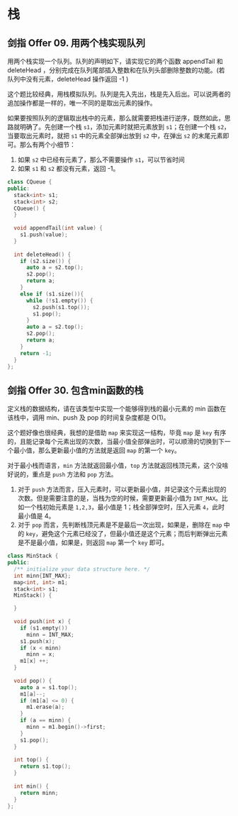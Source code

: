 # 栈

## 剑指 Offer 09. 用两个栈实现队列

用两个栈实现一个队列。队列的声明如下，请实现它的两个函数 appendTail 和 deleteHead ，分别完成在队列尾部插入整数和在队列头部删除整数的功能。(若队列中没有元素，deleteHead 操作返回 -1 )

这个题比较经典，用栈模拟队列。队列是先入先出，栈是先入后出。可以说两者的追加操作都是一样的，唯一不同的是取出元素的操作。

如果要按照队列的逻辑取出栈中的元素，那么就需要把栈进行逆序，既然如此，思路就明确了。先创建一个栈 `s1`，添加元素时就把元素放到 `s1`；在创建一个栈 `s2`，当要取出元素时，就把 `s1` 中的元素全部弹出放到 `s2` 中，在弹出 `s2` 的末尾元素即可。那么有两个小细节：

1. 如果 `s2` 中已经有元素了，那么不需要操作 `s1`，可以节省时间
2. 如果 `s1` 和 `s2` 都没有元素，返回 -1。

```cpp
class CQueue {
public:
  stack<int> s1;
  stack<int> s2;
  CQueue() {
  }
  
  void appendTail(int value) {
    s1.push(value);
  }
  
  int deleteHead() {
    if (s2.size()) {
      auto a = s2.top();
      s2.pop();
      return a;
    }
    else if (s1.size()){
      while (!s1.empty()) {
        s2.push(s1.top());
        s1.pop();
      }
      auto a = s2.top();
      s2.pop();
      return a;
    }
    return -1;
  }
};
```

## 剑指 Offer 30. 包含min函数的栈

定义栈的数据结构，请在该类型中实现一个能够得到栈的最小元素的 min 函数在该栈中，调用 min、push 及 pop 的时间复杂度都是 O(1)。

这个题好像也很经典，我想的是借助 `map` 来实现这一结构，毕竟 `map` 是 `key` 有序的，且能记录每个元素出现的次数，当最小值全部弹出时，可以顺滑的切换到下一个最小值，那么更新最小值的方法就是返回 `map` 的第一个 `key`。

对于最小栈而语言，`min` 方法就返回最小值，`top` 方法就返回栈顶元素，这个没啥好说的，重点是 `push` 方法和 `pop` 方法。

1. 对于 `push` 方法而言，压入元素时，可以更新最小值，并记录这个元素出现的次数。但是需要注意的是，当栈为空的时候，需要更新最小值为 `INT_MAX`。比如一个栈初始元素是 `1,2,3`，最小值是 1；栈全部弹空时，压入元素 `4`，此时最小值是 4。
2. 对于 `pop` 而言，先判断栈顶元素是不是最后一次出现，如果是，删除在 `map` 中的 `key`，避免这个元素已经没了，但最小值还是这个元素；而后判断弹出元素是不是最小值，如果是，则返回 `map` 第一个 `key` 即可。

```cpp
class MinStack {
public:
  /** initialize your data structure here. */
  int minn{INT_MAX};
  map<int, int> m1;
  stack<int> s1;
  MinStack() {

  }
  
  void push(int x) {
    if (s1.empty())
      minn = INT_MAX;
    s1.push(x);
    if (x < minn)
      minn = x;
    m1[x] ++;
  }
  
  void pop() {
    auto a = s1.top();
    m1[a]--;
    if (m1[a] <= 0) {
      m1.erase(a);
    }
    if (a == minn) {
      minn = m1.begin()->first;
    }
    s1.pop();
  }
  
  int top() {
    return s1.top();
  }
  
  int min() {
    return minn;
  }
};
```